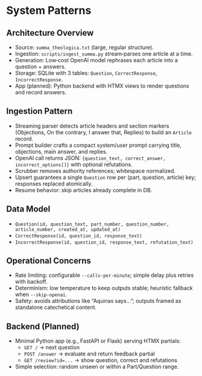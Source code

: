 # System Patterns

## Architecture Overview

- Source: `summa_theologica.txt` (large, regular structure).
- Ingestion: `scripts/ingest_summa.py` stream‑parses one article at a time.
- Generation: Low‑cost OpenAI model rephrases each article into a question + answers.
- Storage: SQLite with 3 tables: `Question`, `CorrectResponse`, `IncorrectResponse`.
- App (planned): Python backend with HTMX views to render questions and record answers.

## Ingestion Pattern

- Streaming parser detects article headers and section markers (Objections, On the contrary, I answer that, Replies) to build an `Article` record.
- Prompt builder crafts a compact system/user prompt carrying title, objections, main answer, and replies.
- OpenAI call returns JSON: `{question_text, correct_answer, incorrect_options[]}` with optional refutations.
- Scrubber removes authority references; whitespace normalized.
- Upsert guarantees a single `Question` row per (part, question, article) key; responses replaced atomically.
- Resume behavior: skip articles already complete in DB.

## Data Model

- `Question(id, question_text, part_number, question_number, article_number, created_at, updated_at)`
- `CorrectResponse(id, question_id, response_text)`
- `IncorrectResponse(id, question_id, response_text, refutation_text)`

## Operational Concerns

- Rate limiting: configurable `--calls-per-minute`; simple delay plus retries with backoff.
- Determinism: low temperature to keep outputs stable; heuristic fallback when `--skip-openai`.
- Safety: avoids attributions like “Aquinas says…”; outputs framed as standalone catechetical content.

## Backend (Planned)

- Minimal Python app (e.g., FastAPI or Flask) serving HTMX partials:
  - `GET /` → next question
  - `POST /answer` → evaluate and return feedback partial
  - `GET /review?id=...` → show question, correct and refutations
- Simple selection: random unseen or within a Part/Question range.

